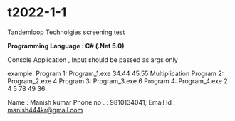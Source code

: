 # t2022-1-1
Tandemloop Technolgies screening test


**Programming Language : C# (.Net 5.0)**

Console Application , Input should be passed as args only 

example:
Program 1: Program_1.exe 34.44 45.55 Multiplication
Program 2: Program_2.exe 4
Program 3: Program_3.exe 6
Program 4: Program_4.exe 2 4 5 78 49 36


Name : Manish kumar
Phone no . : 9810134041;
Email Id : manish444kr@gmail.com
